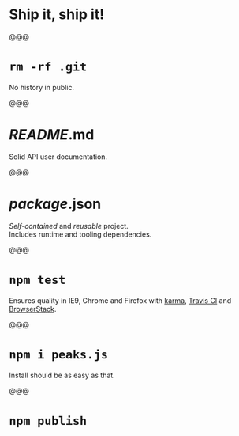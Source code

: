 <!-- .slide: data-state="contrasted" -->

# Ship it, ship it!

@@@

<!-- .slide: data-state="code" -->

# `rm -rf .git`

No history in public.

@@@

# *README*.md

Solid API user documentation.

@@@

# *package*.json

*Self-contained* and *reusable* project.<br>Includes runtime and tooling dependencies.

@@@

<!-- .slide: data-state="code" -->

# `npm test`

Ensures quality in IE9, Chrome and Firefox with [karma](http://karma-runner.github.io/),
[Travis CI](https://travis-ci.org/bbcrd/peaks.js) and [BrowserStack](https://www.browserstack.com/).

@@@

<!-- .slide: data-state="code" -->

# `npm i peaks.js`

Install should be as easy as that.

@@@

<!-- .slide: data-background="../devcon/images/peaks.png" -->

# `npm publish`
